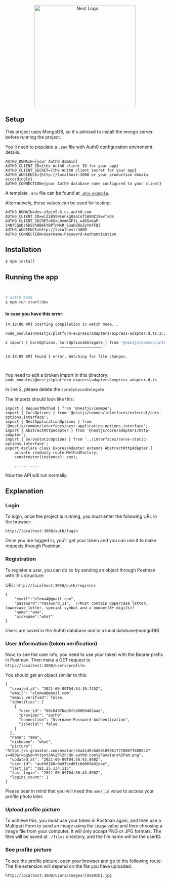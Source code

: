 <p align="center">
  <a href="http://nestjs.com/" target="blank"><img src="https://nestjs.com/img/logo_text.svg" width="320" alt="Nest Logo" /></a>
</p>



## Setup

This project uses MongoDB, so it's advised to install the mongo server before running the project.

You'll need to populate a `.env` file with Auth0 configuration environemt
details.

```dotenv
AUTH0_DOMAIN={your Auth0 domain}
AUTH0_CLIENT_ID={the Auth0 client ID for your app}
AUTH0_CLIENT_SECRET={the Auth0 client secret for your app}
AUTH0_AUDIENCE={http://localhost:3000 or your production domain accordingly}
AUTH0_CONNECTION={your Auth0 database name configured to your client}
```

A template `.env` file can be found at [`.env.example`](.env.example).

Alternatively, these values can be used for testing:

```
AUTH0_DOMAIN=dev-v3piv5-6.us.auth0.com
AUTH0_CLIENT_ID=wlZiBS99sonkg0aaCof1WSNZ19wvTxDs
AUTH0_CLIENT_SECRET=6SxL9mmKGFJi_u4DSoKaP-24NfCguDz6bSVhOB6kYBPTnMxR_SuaHZ0oZyYmfFQ3
AUTH0_AUDIENCE=http://localhost:3000
AUTH0_CONNECTION=Username-Password-Authentication

```



## Installation

```bash
$ npm install
```

## Running the app

```bash


# watch mode
$ npm run start:dev

```

#### In case you have this error:

```bash
[4:18:00 AM] Starting compilation in watch mode...

node_modules/@nestjs/platform-express/adapters/express-adapter.d.ts:2:23 - error TS2305: Module '"../../common/interfaces/external/cors-options.interface"' has no exported member 'CorsOptionsDelegate'.

2 import { CorsOptions, CorsOptionsDelegate } from '@nestjs/common/interfaces/external/cors-options.interface';
                        ~~~~~~~~~~~~~~~~~~~

[4:18:09 AM] Found 1 error. Watching for file changes.




```

You need to edit a broken import in this directory: `node_modules\@nestjs\platform-express\adapters\express-adapter.d.ts`

In line 2, please delete the `CorsOptionsDelegate`

The imports should look like this:

```
import { RequestMethod } from '@nestjs/common';
import { CorsOptions } from '@nestjs/common/interfaces/external/cors-options.interface';
import { NestApplicationOptions } from '@nestjs/common/interfaces/nest-application-options.interface';
import { AbstractHttpAdapter } from '@nestjs/core/adapters/http-adapter';
import { ServeStaticOptions } from '../interfaces/serve-static-options.interface';
export declare class ExpressAdapter extends AbstractHttpAdapter {
    private readonly routerMethodFactory;
    constructor(instance?: any);
    
    ...........
```


Now the API will run normally.


## Explanation

### Login

To login, once the project is running, you must enter the following URL in the browser:

```
http://localhost:3000/auth/login

```

Once you are logged in, you'll get your token and you can use it to make requests through Postman.

### Registration

To register a user, you can do so by sending an object through Postman with this structure:

URL: `http://localhost:3000/auth/register`


```
{
	"email":"elema4@gmail.com",
	"password":"Password_11",  //Must contain Uppercase letter, lowercase letter, special symbol and a number(8+ digits)!
	"name":"ema",
	"nickname":"what"
}

```


Users are saved in the Auth0 database and in a local database(mongoDB)

### User Information (token verification)

Now, to see the user info, you need to use your token with the Bearer prefix in Postman. 
Then make a GET request to `http://localhost:3000/users/profile`.

You should get an object similar to this:

```
{
  "created_at": "2021-06-09T04:54:19.745Z",
  "email": "elema4@gmail.com",
  "email_verified": false,
  "identities": [
    {
      "user_id": "60c0497bed6fcb0069482aae",
      "provider": "auth0",
      "connection": "Username-Password-Authentication",
      "isSocial": false
    }
  ],
  "name": "ema",
  "nickname": "what",
  "picture": "https://s.gravatar.com/avatar/34a4149cbd50109961777000ff8889c2?s=480&r=pg&d=https%3A%2F%2Fcdn.auth0.com%2Favatars%2Fem.png",
  "updated_at": "2021-06-09T04:56:43.890Z",
  "user_id": "auth0|60c0497bed6fcb0069482aae",
  "last_ip": "181.25.134.115",
  "last_login": "2021-06-09T04:56:43.890Z",
  "logins_count": 1
}

```

Please bear in mind that you will need the `user_id` value to access your profile photo later.


### Upload profile picture

To achieve this, you must use your token in Postman again, and then use a Multipart Form to send an image using the `image` value and then choosing a image file from your computer. It will only accept PNG or JPG formats. The files will be saved at `./files` directory, and the file name will be the userID.


### See profile picture

To see the profile picture, open your browser and go to the following route:
The file extension will depend on the file you have uploaded.

```
http://localhost:3000/users/images/{USERID}.jpg
```
